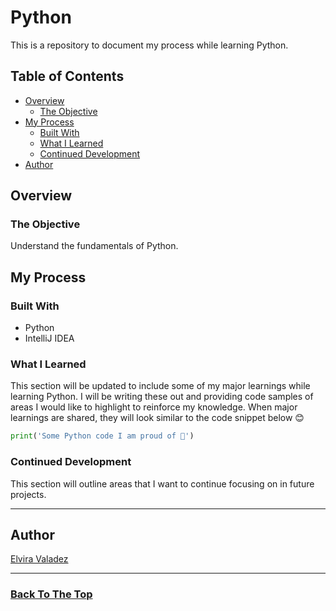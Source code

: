 # Python

This is a repository to document my process while learning Python.

## Table of Contents

- [Overview](#overview)
    - [The Objective](#the-objective)
- [My Process](#my-process)
    - [Built With](#built-with)
    - [What I Learned](#what-i-learned)
    - [Continued Development](#continued-development)
- [Author](#author)

## Overview

### The Objective

Understand the fundamentals of Python.

## My Process

### Built With

- Python
- IntelliJ IDEA

### What I Learned

This section will be updated to include some of my major learnings while learning Python. I will be writing these out and providing code samples of areas I would like to highlight to reinforce my knowledge. When major learnings are shared, they will look similar to the code snippet below 😊

```python
print('Some Python code I am proud of 🐍')
```

### Continued Development

This section will outline areas that I want to continue focusing on in future projects.

---

## Author

[Elvira Valadez](https://github.com/elviravaladez)

---

### [Back To The Top](#python)